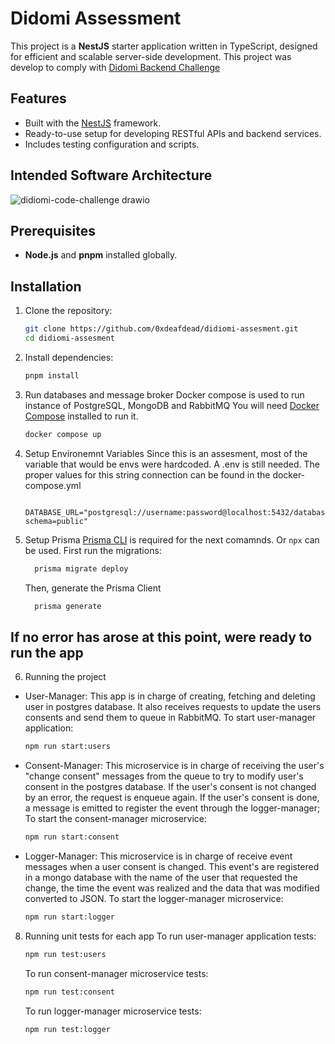 # Didomi Assessment

This project is a **NestJS** starter application written in TypeScript, designed for efficient and scalable server-side development.
This project was develop to comply with [Didomi Backend Challenge](https://github.com/didomi/challenges/tree/master/backend)

## Features

- Built with the [NestJS](https://nestjs.com) framework.
- Ready-to-use setup for developing RESTful APIs and backend services.
- Includes testing configuration and scripts.

## Intended Software Architecture
![didiomi-code-challenge drawio](https://github.com/user-attachments/assets/e58e2d60-9049-47c4-a334-663a62e508a8)



## Prerequisites

- **Node.js** and **pnpm** installed globally.

## Installation

1. Clone the repository:
   ```bash
   git clone https://github.com/0xdeafdead/didiomi-assesment.git
   cd didiomi-assesment
   ```
2. Install dependencies:
   ```bash
   pnpm install
   ```
3. Run databases and message broker
   Docker compose is used to run instance of PostgreSQL, MongoDB and RabbitMQ
   You will need [Docker Compose](https://docs.docker.com/compose/install/) installed to run it.
   ```bash
   docker compose up
   ```
4. Setup Environemnt Variables
   Since this is an assesment, most of the variable that would be envs were hardcoded. A .env is still needed.
   The proper values for this string connection can be found in the docker-compose.yml
   ```text
     DATABASE_URL="postgresql://username:password@localhost:5432/database_name?schema=public"
   ```
5. Setup Prisma
   [Prisma CLI](https://www.prisma.io/docs/orm/tools/prisma-cli#installation) is required for the next comamnds. Or `npx` can be used.
   First run the migrations:
   ```bash
     prisma migrate deploy
   ```
   Then, generate the Prisma Client
   ```bash
     prisma generate
   ```

## If no error has arose at this point, were ready to run the app

6. Running the project

- User-Manager: This app is in charge of creating, fetching and deleting user in postgres database. It also receives requests to update the users consents and send them to queue in RabbitMQ.
  To start user-manager application:
  ```bash
  npm run start:users
  ```
- Consent-Manager: This microservice is in charge of receiving the user's "change consent" messages from the queue to try to modify user's consent in the postgres database.
  If the user's consent is not changed by an error, the request is enqueue again. If the user's consent is done, a message is emitted to register the event through the logger-manager;
  To start the consent-manager microservice:
  ```bash
  npm run start:consent
  ```
- Logger-Manager: This microservice is in charge of receive event messages when a user consent is changed. This event's are registered in a mongo database with the name of the user that requested the change, the time the event was realized and the data that was modified converted to JSON.
  To start the logger-manager microservice:
  ```bash
  npm run start:logger
  ```

8. Running unit tests for each app
   To run user-manager application tests:
   ```bash
   npm run test:users
   ```
   To run consent-manager microservice tests:
   ```bash
   npm run test:consent
   ```
   To run logger-manager microservice tests:
   ```bash
   npm run test:logger
   ```
